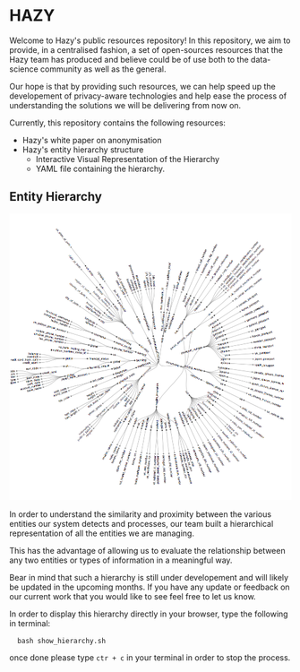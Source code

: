 # HAZY

Welcome to Hazy's public resources repository! In this repository, we aim to provide, in a centralised fashion, a set of open-sources resources that the Hazy team has produced and believe could be of use both to the data-science community as well as the general.

Our hope is that by providing such resources, we can help speed up the developement of privacy-aware technologies and help ease the process of understanding the solutions we will be delivering from now on.

Currently, this repository contains the following resources:
* Hazy's white paper on anonymisation
* Hazy's entity hierarchy structure
  * Interactive Visual Representation of the Hierarchy
  * YAML file containing the hierarchy.

## Entity Hierarchy

![alt text](hierarchy/images/hierarchy.png)

In order to understand the similarity and proximity between the various entities our system detects and processes, our team built a hierarchical representation of all the entities we are managing.

This has the advantage of allowing us to evaluate the relationship between any two entities or types of information in a meaningful way.

Bear in mind that such a hierarchy is still under developement and will likely be updated in the upcoming months. If you have any update or feedback on our current work that you would like to see feel free to let us know.

In order to display this hierarchy directly in your browser, type the following in terminal:

```
  bash show_hierarchy.sh
```
once done please type `ctr + c` in your terminal in order to stop the process.
